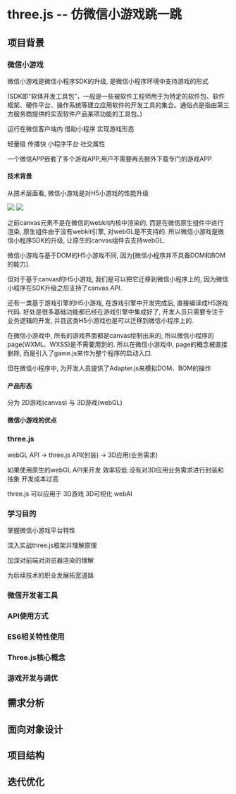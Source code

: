 # three.js -- 仿微信小游戏跳一跳

## 项目背景

### 微信小游戏

微信小游戏是微信小程序SDK的升级, 是微信小程序环境中支持游戏的形式

(SDK即“软体开发工具包”，一般是一些被软件工程师用于为特定的软件包、软件框架、硬件平台、操作系统等建立应用软件的开发工具的集合。通俗点是指由第三方服务商提供的实现软件产品某项功能的工具包。)

运行在微信客户端内 借助小程序 实现游戏形态

轻量级 传播快 小程序平台 社交属性

一个微信APP嵌套了多个游戏APP,用户不需要再去额外下载专门的游戏APP

#### 技术背景

从技术层面看, 微信小游戏是对H5小游戏的性能升级

<img src="https://img2018.cnblogs.com/blog/1147701/201908/1147701-20190821170129663-947712028.png">

<img src="https://img2018.cnblogs.com/blog/1147701/201908/1147701-20190821170149501-79718206.png">

之前canvas元素不是在微信的webkit内核中渲染的, 而是在微信原生组件中进行渲染, 原生组件由于没有webkit引擎, 对webGL是不支持的. 所以微信小游戏是微信小程序SDK的升级, 让原生的canvas组件去支持webGL.

微信小游戏与基于DOM的H5小游戏不同, 因为[微信小程序并不具备DOM和BOM的能力]. 

但对于基于canvas的H5小游戏, 我们是可以把它迁移到微信小程序上的, 因为微信小程序在SDK升级之后支持了canvas API.

还有一类基于游戏引擎的H5小游戏, 在游戏引擎中开发完成后, 直接编译成H5游戏代码. 好处是很多基础功能都已经在游戏引擎中集成好了, 开发人员只需要专注于业务逻辑的开发, 并且这类H5小游戏也是可以迁移到微信小程序上的.

在微信小游戏中, 所有的游戏界面都是canvas绘制出来的, 所以微信小程序的page(WXML、WXSS)是不需要用到的. 所以在微信小游戏中, page的概念被直接删除, 而是引入了game.js来作为整个程序的启动入口.

但在微信小程序中, 为开发人员提供了Adapter.js来模拟DOM、BOM的操作

#### 产品形态

分为 2D游戏(canvas) 与 3D游戏(webGL)

#### 微信小游戏的优点



### three.js

webGL API -> three.js API(封装) -> 3D应用(业务需求)

如果使用原生的webGL API来开发 效率较低 没有对3D应用业务需求进行封装和抽象 开发成本过高

three.js 可以应用于 3D游戏 3D可视化 webAI

### 学习目的

掌握微信小游戏平台特性

深入实战three.js框架并理解原理

加深对前端对浏览器渲染的理解

为后续技术的职业发展拓宽道路

### 微信开发者工具

### API使用方式

### ES6相关特性使用

### Three.js核心概念

### 游戏开发与调优

## 需求分析

## 面向对象设计

## 项目结构

## 迭代优化
